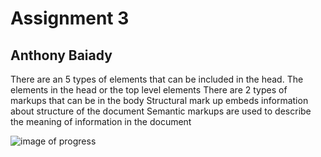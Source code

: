 # Assignment 3
## Anthony Baiady
There are an 5 types of elements that can be included in the head.
The elements in the head or the top level elements
There are 2 types of markups that can be in the body
Structural mark up embeds information about structure of the document
Semantic markups are used to describe the meaning of information in the document

![image of progress](./images/a3-progress.png)
